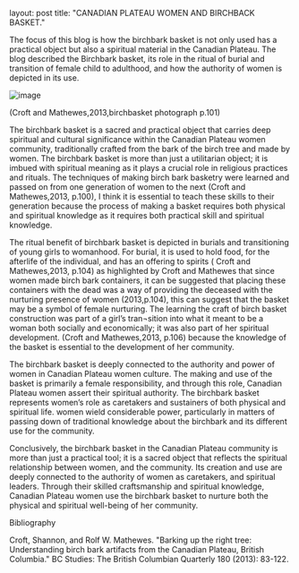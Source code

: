 layout: post
title: "CANADIAN PLATEAU WOMEN AND BIRCHBACK BASKET."

The focus of this blog is how the birchbark basket is not only used has a practical object but also a spiritual material in the Canadian Plateau. The blog described the Birchbark basket, its role in the ritual of burial and transition of female child to adulthood, and how the authority of women is depicted in its use. 


 ![image](https://github.com/user-attachments/assets/3a2f9b96-2a46-41d5-bab4-e1f29fe716b3)

 (Croft and Mathewes,2013,birchbasket photograph p.101)

The birchbark basket is a sacred and practical object that carries deep spiritual and cultural significance within the Canadian Plateau women community, traditionally crafted from the bark of the birch tree and made by women. The birchbark basket is more than just a utilitarian object; it is imbued with spiritual meaning as it plays a crucial role in religious practices and rituals. The techniques of making birch bark basketry were learned and passed on from one generation of women to the next (Croft and Mathewes,2013, p.100), I think it is essential to teach these skills to their generation because the process of making a basket requires both physical and spiritual knowledge as it requires both practical skill and spiritual knowledge.

The ritual benefit of birchbark basket is depicted in burials and transitioning of young girls to womanhood. For burial, it is used to hold food, for the afterlife of the individual, and has an offering to spirits ( Croft and Mathewes,2013, p.104) as highlighted by Croft and Mathewes that since women made birch bark containers, it can be suggested that placing these containers with the dead was a way of providing the deceased with the nurturing presence of women (2013,p.104), this can suggest that the basket may be a symbol of female nurturing.  The learning the craft of birch basket construction was part of a girl’s tran¬sition into what it meant to be a woman both socially and economically; it was also part of her spiritual development. (Croft and Mathewes,2013, p.106) because the knowledge of the basket is essential to the development of her community.

The birchbark basket is deeply connected to the authority and power of women in Canadian Plateau women culture. The making and use of the basket is primarily a female responsibility, and through this role, Canadian Plateau women assert their spiritual authority. The birchbark basket represents women’s role as caretakers and sustainers of both physical and spiritual life.  women wield considerable power, particularly in matters of passing down of traditional knowledge about the birchbark and its different use for the community.

Conclusively, the birchbark basket in the Canadian Plateau community is more than just a practical tool; it is a sacred object that reflects the spiritual relationship between women, and the community. Its creation and use are deeply connected to the authority of women as caretakers, and spiritual leaders. Through their skilled craftsmanship and spiritual knowledge, Canadian Plateau women use the birchbark basket to nurture both the physical and spiritual well-being of her community.

Bibliography

Croft, Shannon, and Rolf W. Mathewes. "Barking up the right tree: Understanding birch bark artifacts from the Canadian Plateau, British Columbia." BC Studies: The British Columbian Quarterly 180 (2013): 83-122.


